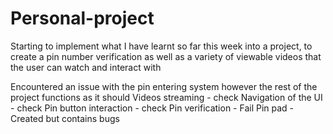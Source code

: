 # Personal-project

Starting to implement what I have learnt so far this week into a project, to create a pin number verification as well as a variety of viewable videos that the user can watch and interact with

Encountered an issue with the pin entering system however the rest of the project functions as it should 
Videos streaming - check 
Navigation of the UI - check 
Pin button interaction - check 
Pin verification - Fail 
Pin pad - Created but contains bugs 